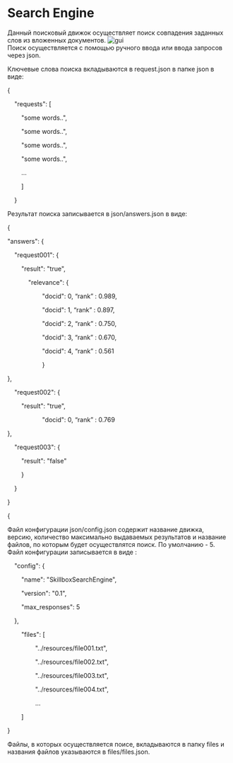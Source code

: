 # Search Engine

Данный поисковый движок осуществляет поиск совпадения заданных слов из вложенных документов.
![gui](https://user-images.githubusercontent.com/46111337/221292687-e205cbeb-1f3c-4280-b8d6-296ee93b9594.png)<br/>
Поиск осуществляется с помощью ручного ввода или ввода запросов через json.<br/>

Ключевые слова поиска вкладываются в request.json в папке json в виде:

{

&nbsp;&nbsp;&nbsp;&nbsp;"requests": [

&nbsp;&nbsp;&nbsp;&nbsp;&nbsp;&nbsp;&nbsp;&nbsp;"some words..",

&nbsp;&nbsp;&nbsp;&nbsp;&nbsp;&nbsp;&nbsp;&nbsp;"some words..",

&nbsp;&nbsp;&nbsp;&nbsp;&nbsp;&nbsp;&nbsp;&nbsp;"some words..",

&nbsp;&nbsp;&nbsp;&nbsp;&nbsp;&nbsp;&nbsp;&nbsp;"some words..",

&nbsp;&nbsp;&nbsp;&nbsp;&nbsp;&nbsp;&nbsp;&nbsp;…

&nbsp;&nbsp;&nbsp;&nbsp;&nbsp;&nbsp;&nbsp;&nbsp;]

&nbsp;&nbsp;&nbsp;&nbsp;}


Результат поиска записывается в json/answers.json в виде:

{

"answers": {

&nbsp;&nbsp;&nbsp;&nbsp;"request001": {

&nbsp;&nbsp;&nbsp;&nbsp;&nbsp;&nbsp;&nbsp;&nbsp;"result": "true",

&nbsp;&nbsp;&nbsp;&nbsp;&nbsp;&nbsp;&nbsp;&nbsp;&nbsp;&nbsp;&nbsp;&nbsp;"relevance": {


&nbsp;&nbsp;&nbsp;&nbsp;&nbsp;&nbsp;&nbsp;&nbsp;&nbsp;&nbsp;&nbsp;&nbsp;&nbsp;&nbsp;&nbsp;&nbsp;&nbsp;&nbsp;&nbsp;&nbsp;"docid": 0, “rank” : 0.989,


&nbsp;&nbsp;&nbsp;&nbsp;&nbsp;&nbsp;&nbsp;&nbsp;&nbsp;&nbsp;&nbsp;&nbsp;&nbsp;&nbsp;&nbsp;&nbsp;&nbsp;&nbsp;&nbsp;&nbsp;"docid": 1, “rank” : 0.897,


&nbsp;&nbsp;&nbsp;&nbsp;&nbsp;&nbsp;&nbsp;&nbsp;&nbsp;&nbsp;&nbsp;&nbsp;&nbsp;&nbsp;&nbsp;&nbsp;&nbsp;&nbsp;&nbsp;&nbsp;"docid": 2, “rank” : 0.750,


&nbsp;&nbsp;&nbsp;&nbsp;&nbsp;&nbsp;&nbsp;&nbsp;&nbsp;&nbsp;&nbsp;&nbsp;&nbsp;&nbsp;&nbsp;&nbsp;&nbsp;&nbsp;&nbsp;&nbsp;"docid": 3, “rank” : 0.670,


&nbsp;&nbsp;&nbsp;&nbsp;&nbsp;&nbsp;&nbsp;&nbsp;&nbsp;&nbsp;&nbsp;&nbsp;&nbsp;&nbsp;&nbsp;&nbsp;&nbsp;&nbsp;&nbsp;&nbsp;"docid": 4, “rank” : 0.561

&nbsp;&nbsp;&nbsp;&nbsp;&nbsp;&nbsp;&nbsp;&nbsp;&nbsp;&nbsp;&nbsp;&nbsp;&nbsp;&nbsp;&nbsp;&nbsp;&nbsp;&nbsp;&nbsp;&nbsp;}

},

&nbsp;&nbsp;&nbsp;&nbsp;"request002": {


&nbsp;&nbsp;&nbsp;&nbsp;&nbsp;&nbsp;&nbsp;&nbsp;"result": "true",

&nbsp;&nbsp;&nbsp;&nbsp;&nbsp;&nbsp;&nbsp;&nbsp;&nbsp;&nbsp;&nbsp;&nbsp;&nbsp;&nbsp;&nbsp;&nbsp;&nbsp;&nbsp;&nbsp;&nbsp;"docid": 0, “rank” : 0.769


},

&nbsp;&nbsp;&nbsp;&nbsp;"request003": {

&nbsp;&nbsp;&nbsp;&nbsp;&nbsp;&nbsp;&nbsp;&nbsp;"result": "false"

&nbsp;&nbsp;&nbsp;&nbsp;&nbsp;&nbsp;&nbsp;&nbsp;}

&nbsp;&nbsp;&nbsp;&nbsp;}

}

{




Файл конфигурации json/config.json содержит название движка, версию, количество максимально выдаваемых результатов и название файлов, по которым будет осуществлятся поиск. По умолчанию - 5. Файл конфигурации записывается в виде :


&nbsp;&nbsp;&nbsp;&nbsp;"config": {


&nbsp;&nbsp;&nbsp;&nbsp;&nbsp;&nbsp;&nbsp;&nbsp;"name": "SkillboxSearchEngine",


&nbsp;&nbsp;&nbsp;&nbsp;&nbsp;&nbsp;&nbsp;&nbsp;"version": "0.1",


&nbsp;&nbsp;&nbsp;&nbsp;&nbsp;&nbsp;&nbsp;&nbsp;"max_responses": 5


&nbsp;&nbsp;&nbsp;&nbsp;},

&nbsp;&nbsp;&nbsp;&nbsp;&nbsp;&nbsp;&nbsp;&nbsp;"files": [


&nbsp;&nbsp;&nbsp;&nbsp;&nbsp;&nbsp;&nbsp;&nbsp;&nbsp;&nbsp;&nbsp;&nbsp;&nbsp;&nbsp;&nbsp;&nbsp;"../resources/file001.txt",

&nbsp;&nbsp;&nbsp;&nbsp;&nbsp;&nbsp;&nbsp;&nbsp;&nbsp;&nbsp;&nbsp;&nbsp;&nbsp;&nbsp;&nbsp;&nbsp;"../resources/file002.txt",

&nbsp;&nbsp;&nbsp;&nbsp;&nbsp;&nbsp;&nbsp;&nbsp;&nbsp;&nbsp;&nbsp;&nbsp;&nbsp;&nbsp;&nbsp;&nbsp;"../resources/file003.txt",

&nbsp;&nbsp;&nbsp;&nbsp;&nbsp;&nbsp;&nbsp;&nbsp;&nbsp;&nbsp;&nbsp;&nbsp;&nbsp;&nbsp;&nbsp;&nbsp;"../resources/file004.txt",

&nbsp;&nbsp;&nbsp;&nbsp;&nbsp;&nbsp;&nbsp;&nbsp;&nbsp;&nbsp;&nbsp;&nbsp;&nbsp;&nbsp;&nbsp;&nbsp;…

&nbsp;&nbsp;&nbsp;&nbsp;&nbsp;&nbsp;&nbsp;&nbsp;]

}

Файлы, в которых осуществляется поисе, вкладываются в папку files и названия файлов указываются в files/files.json.
